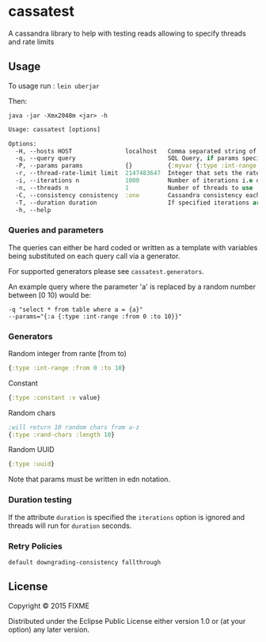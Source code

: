 # cassatest

A cassandra library to help with testing reads allowing to specify threads and rate limits 

## Usage


To usage run : ```lein uberjar```

Then:

```
java -jar -Xmx2048m <jar> -h 
```

```clojure
Usage: cassatest [options]

Options:
  -H, --hosts HOST               localhost   Comma separated string of remote hosts
  -q, --query query                          SQL Query, if params specified use as template e.g select a, b from table where a = {myvar} and b = {myvar2} then in params use {:myvar {:type :int-range :from 0 :to 10} :myvar2 {:type :constant :v 10}}
  -P, --params params            {}          {:myvar {:type :int-range :from 0 :to 10} :myvar2 {:type :constant :v 10}}
  -r, --thread-rate-limit limit  2147483647  Integer that sets the rate at which each thread can query
  -i, --iterations n             1000        Number of iterations i.e queries a thread should do
  -n, --threads n                1           Number of threads to use
  -C, --consistency consistency  :one        Cassandra consistency each-quorum,one,local-quorum,quorum,three,all,serial,two,any
  -T, --duration duration                    If specified iterations are ignored and threads will run for this amount of time in seconds
  -h, --help

```

### Queries and parameters

The queries can either be hard coded or written as a template with variables being substituted on each query call via a generator.  

For supported generators please see ```cassatest.generators```.  

An example query where the parameter 'a' is replaced by a random number between [0 10) would be:

```
-q "select * from table where a = {a}"
--params="{:a {:type :int-range :from 0 :to 10}}"
```

### Generators

Random integer from rante [from to)  

```clojure
{:type :int-range :from 0 :to 10}
```

Constant  

```clojure
{:type :constant :v value}
```

Random chars  


```clojure
;will return 10 random chars from a-z
{:type :rand-chars :length 10}
```

Random UUID

```clojure
{:type :uuid}
```

Note that params must be written in edn notation.  

### Duration testing

If the attribute ```duration``` is specified the ```iterations``` option is ignored and  
threads will run for ```duration``` seconds.  

### Retry Policies

```
default downgrading-consistency fallthrough
```

## License

Copyright © 2015 FIXME

Distributed under the Eclipse Public License either version 1.0 or (at
your option) any later version.
